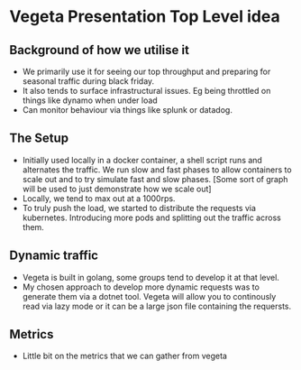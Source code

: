 # Vegeta Presentation Top Level idea
## Background of how we utilise it
* We primarily use it for seeing our top throughput and preparing for seasonal traffic during black friday.
* It also tends to surface infrastructural issues. Eg being throttled on things like dynamo when under load
* Can monitor behaviour via things like splunk or datadog.

## The Setup 
* Initially used locally in a docker container, a shell script runs and alternates the traffic. We run slow and fast phases to allow containers to scale out and to try simulate fast and slow phases.
[Some sort of graph will be used to just demonstrate how we scale out]
* Locally, we tend to max out at a 1000rps. 
* To truly push the load, we started to distribute the requests via kubernetes. Introducing more pods and splitting out the traffic across them.

## Dynamic traffic
* Vegeta is built in golang, some groups tend to develop it at that level.
* My chosen approach to develop more dynamic requests was to generate them via a dotnet tool. Vegeta will allow you to continously read via lazy mode or it can be a large json file containing the requersts.

## Metrics
* Little bit on the metrics that we can gather from vegeta 